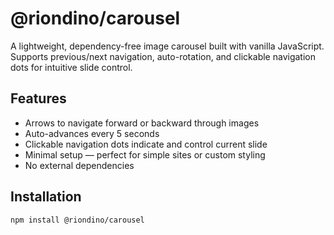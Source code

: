 # @riondino/carousel

A lightweight, dependency-free image carousel built with vanilla JavaScript. Supports previous/next navigation, auto-rotation, and clickable navigation dots for intuitive slide control.

## Features

- Arrows to navigate forward or backward through images  
- Auto-advances every 5 seconds  
- Clickable navigation dots indicate and control current slide  
- Minimal setup — perfect for simple sites or custom styling  
- No external dependencies

## Installation

```bash
npm install @riondino/carousel
